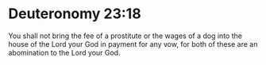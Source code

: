 # Deuteronomy 23:18

You shall not bring the fee of a prostitute or the wages of a dog into the house of the Lord your God in payment for any vow, for both of these are an abomination to the Lord your God.
